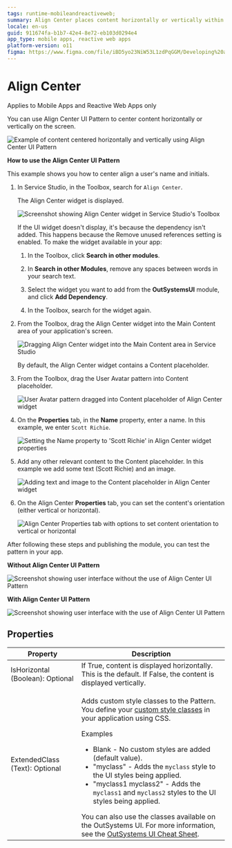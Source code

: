 ```yaml
---
tags: runtime-mobileandreactiveweb;  
summary: Align Center places content horizontally or vertically within a container.
locale: en-us
guid: 911674fa-b1b7-42e4-8e72-eb103d0294e4
app_type: mobile apps, reactive web apps
platform-version: o11
figma: https://www.figma.com/file/iBD5yo23NiW53L1zdPqGGM/Developing%20an%20Application?node-id=218:74
---
```


# Align Center

<div class="info" markdown="1">

Applies to Mobile Apps and Reactive Web Apps only

</div>

You can use Align Center UI Pattern to center content horizontally or vertically on the screen.

![Example of content centered horizontally and vertically using Align Center UI Pattern](images/aligncenter-1.png "Align Center UI Pattern Example")

**How to use the Align Center UI Pattern**

This example shows you how to center align a user's name and initials.

1. In Service Studio, in the Toolbox, search for `Align Center`.

    The Align Center widget is displayed.

    ![Screenshot showing Align Center widget in Service Studio's Toolbox](images/aligncenter-2-ss.png "Service Studio Align Center Widget")

    If the UI widget doesn't display, it's because the dependency isn't added. This happens because the Remove unused references setting is enabled. To make the widget available in your app:

    1. In the Toolbox, click **Search in other modules**.

    1. In **Search in other Modules**, remove any spaces between words in your search text.
    
    1. Select the widget you want to add from the **OutSystemsUI** module, and click **Add Dependency**. 
    
    1. In the Toolbox, search for the widget again.

1. From the Toolbox, drag the Align Center widget into the Main Content area of your application's screen.

    ![Dragging Align Center widget into the Main Content area in Service Studio](images/aligncenter-3-ss.png "Dragging Align Center Widget")

    By default, the Align Center widget contains a Content placeholder.

1. From the Toolbox, drag the User Avatar pattern into Content placeholder.

    ![User Avatar pattern dragged into Content placeholder of Align Center widget](images/aligncenter-9-ss.png "User Avatar in Content Placeholder")

1. On the **Properties** tab, in the **Name** property, enter a name. In this example, we enter `Scott Richie`.

    ![Setting the Name property to 'Scott Richie' in Align Center widget properties](images/aligncenter-4-ss.png "Setting Name Property")

1. Add any other relevant content to the Content placeholder. In this example we add some text (Scott Richie) and an image.

    ![Adding text and image to the Content placeholder in Align Center widget](images/aligncenter-5-ss.png "Adding Content to Placeholder")

1. On the Align Center **Properties** tab, you can set the content's orientation (either vertical or horizontal).

    ![Align Center Properties tab with options to set content orientation to vertical or horizontal](images/aligncenter-6-ss.png "Align Center Properties Tab")

After following these steps and publishing the module, you can test the pattern in your app.

**Without Align Center UI Pattern** 

![Screenshot showing user interface without the use of Align Center UI Pattern](images/aligncenter-7-ss.png "Without Align Center UI Pattern")

**With Align Center UI Pattern**

![Screenshot showing user interface with the use of Align Center UI Pattern](images/aligncenter-8-ss.png "With Align Center UI Pattern")

## Properties

| Property | Description |
|---|---|
| IsHorizontal (Boolean): Optional | If True, content is displayed horizontally. This is the default. If False, the content is displayed vertically. |
| ExtendedClass (Text): Optional | <p>Adds custom style classes to the Pattern. You define your [custom style classes](../../../look-feel/css.md) in your application using CSS.</p> <p>Examples <ul><li>Blank - No custom styles are added (default value).</li><li>"myclass" - Adds the ``myclass`` style to the UI styles being applied.</li><li>"myclass1 myclass2" - Adds the ``myclass1`` and ``myclass2`` styles to the UI styles being applied.</li></ul></p>You can also use the classes available on the OutSystems UI. For more information, see the [OutSystems UI Cheat Sheet](https://outsystemsui.outsystems.com/OutSystemsUIWebsite/CheatSheet). |
